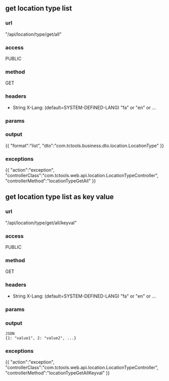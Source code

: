 ## get location type list ##
### url ###
"/api/location/type/get/all"
### access ###
PUBLIC
### method ###
GET
### headers ###
* String X-Lang: (default=SYSTEM-DEFINED-LANG) "fa" or "en" or ...
### params ###

### output ###
{{
"format":"list",
"dto":"com.tctools.business.dto.location.LocationType"
}}
### exceptions ###
{{
"action":"exception",
"controllerClass":"com.tctools.web.api.location.LocationTypeController",
"controllerMethod":"locationTypeGetAll"
}}





## get location type list as key value ##
### url ###
"/api/location/type/get/all/keyval"
### access ###
PUBLIC
### method ###
GET
### headers ###
* String X-Lang: (default=SYSTEM-DEFINED-LANG) "fa" or "en" or ...
### params ###

### output ###
    JSON
    {1: "value1", 2: "value2", ...}
### exceptions ###
{{
"action":"exception",
"controllerClass":"com.tctools.web.api.location.LocationTypeController",
"controllerMethod":"locationTypeGetAllKeyval"
}}
